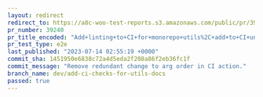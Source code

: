 ```yaml
---
layout: redirect
redirect_to: https://a8c-woo-test-reports.s3.amazonaws.com/public/pr/39240/e2e/index.html
pr_number: 39240
pr_title_encoded: "Add+linting+to+CI+for+monorepo+utils%2C+add+to+CI+unit+tests+for+docs."
pr_test_type: e2e
last_published: "2023-07-14 02:55:19 +0000"
commit_sha: 1451950e6838c72a4d5eda2f208a86f2eb36fc1f
commit_message: "Remove redundant change to arg order in CI action."
branch_name: dev/add-ci-checks-for-utils-docs
passed: true
---
```

